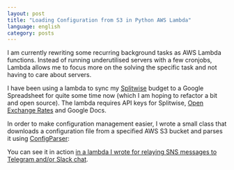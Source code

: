 ```yaml
---
layout: post
title: "Loading Configuration from S3 in Python AWS Lambda"
language: english
category: posts
---
```


I am currently rewriting some recurring background tasks as AWS Lambda functions. Instead of running underutilised servers with a few cronjobs, Lambda allows me to focus more on the solving the specific task and not having to care about servers.

I have been using a lambda to sync my [Splitwise](https://splitwise.com) budget to a Google Spreadsheet for quite some time now (which I am hoping to refactor a bit and open source). The lambda requires API keys for Splitwise, [Open Exchange Rates](https://openexchangerates.org/) and Google Docs.

In order to make configuration management easier, I wrote a small class that downloads a configuration file from a specified AWS S3 bucket and parses it using [ConfigParser](https://docs.python.org/2/library/configparser.html):

<script src="https://gist.github.com/nlindblad/73cd94cfb33730f3d9d4593e5a08e997.js"></script>

You can see it in action [in a lambda I wrote for relaying SNS messages to Telegram and/or Slack chat](https://github.com/nlindblad/chat-lambda/blob/master/src/main.py#L7).

